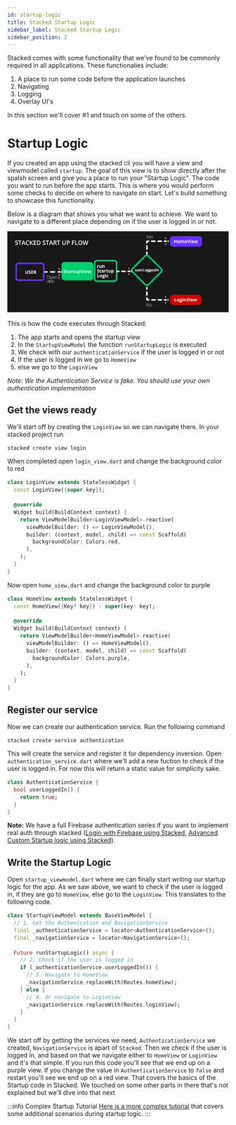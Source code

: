 ```yaml
---
id: startup-logic
title: Stacked Startup Logic
sidebar_label: Stacked Startup Logic
sidebar_position: 2
---
```


Stacked comes with some functionality that we've found to be commonly required in all applications. These functionalies include:
1. A place to run some code before the application launches
2. Navigating
3. Logging
4. Overlay UI's

In this section we'll cover #1 and touch on some of the others. 

# Startup Logic

If you created an app using the stacked cli you will have a view and viewmodel called `startup`. The goal of this view is to show directly after the spalsh screen and give you a place to run your "Startup Logic". The code you want to run before the app starts. This is where you would perform some checks to decide on where to navigate on start. Let's build something to showcase this functionality. 

Below is a diagram that shows you what we want to achieve. We want to navigate to a different place depending on if the user is logged in or not.

![Stacked Startup Logic Diagram](./02-startup-flow.png)

This is how the code executes through Stacked:
1. The app starts and opens the startup view
2. In the `StartupViewModel` the function `runStartupLogic` is executed
3. We check with our `authenticationService` if the user is logged in or not
4. If the user is logged in we go to `HomeView`
5. else we go to the `LoginView`

_Note: We the Authentication Service is fake. You should use your own authentication implementation_

## Get the views ready

We'll start off by creating the `LoginView` so we can navigate there. In your stacked project run

```shell
stacked create view login
```

When completed open `login_view.dart` and change the background color to red

```dart
class LoginView extends StatelessWidget {
  const LoginView({super.key});

  @override
  Widget build(BuildContext context) {
    return ViewModelBuilder<LoginViewModel>.reactive(
      viewModelBuilder: () => LoginViewModel(),
      builder: (context, model, child) => const Scaffold(
        backgroundColor: Colors.red,
      ),
    );
  }
}
```

Now open `home_view.dart` and change the background color to purple

```dart
class HomeView extends StatelessWidget {
  const HomeView({Key? key}) : super(key: key);

  @override
  Widget build(BuildContext context) {
    return ViewModelBuilder<HomeViewModel>.reactive(
      viewModelBuilder: () => HomeViewModel(),
      builder: (context, model, child) => const Scaffold(
        backgroundColor: Colors.purple,
      ),
    );
  }
}
```

## Register our service

Now we can create our authentication service. Run the following command

```shell
stacked create service authentication
```

This will create the service and register it for dependency inversion. Open `authentication_service.dart` where we'll add a new fuction to check if the user is logged in. For now this will return a static value for simplicity sake. 

```dart
class AuthenticationService {
  bool userLoggedIn() {
    return true;
  }
}
```

**Note:** We have a full Firebase authentication series if you want to implement real auth through stacked ([Login with Firebase using Stacked](https://www.filledstacks.com/post/sign-in-with-google-or-apple-sign-in-using-flutter/), [Advanced Custom Startup logic using Stacked](https://www.filledstacks.com/post/practical-guide-to-unit-testing-in-flutter/#writing-a-unit-test)).


## Write the Startup Logic

Open `startup_viewmodel.dart` where we can finally start writing our startup logic for the app. As we saw above, we want to check if the user is logged in, if they are go to `HomeView`, else go to the `LoginView`. This translates to the following code. 

```dart
class StartupViewModel extends BaseViewModel {
  // 1. Get the Authenication and NavigationService
  final _authenticationService = locator<AuthenticationService>();
  final _navigationService = locator<NavigationService>();

  Future runStartupLogic() async {
    // 2. Check if the user is logged in
    if (_authenticationService.userLoggedIn()) {
      // 3. Navigate to HomeView
      _navigationService.replaceWith(Routes.homeView);
    } else {
      // 4. Or navigate to LoginView
      _navigationService.replaceWith(Routes.loginView);
    }
  }
}
```

We start off by getting the services we need, `AuthenticationService` we created, `NavigationService` is apart of `Stacked`. Then we check if the user is logged in, and based on that we navigate either to `HomeView` or `LoginView` and it's that simple. If you run this code you'll see that we end up on a purple view. If you change the value in `AuthenticationService` to `false` and restart you'll see we end up on a red view. That covers the basics of the Startup code in Stacked. We touched on some other parts in there that's not explained but we'll dive into that next

:::info Complex Startup Tutorial
[Here is a more complex tutorial](https://www.filledstacks.com/post/practical-guide-to-unit-testing-in-flutter/#writing-a-unit-test) that covers some additional scenarios during startup logic. 
:::